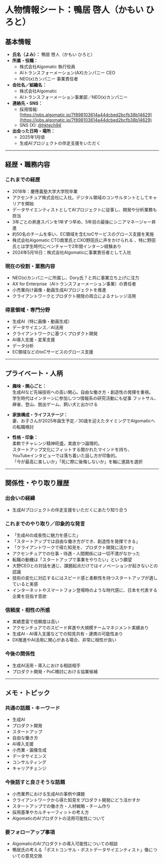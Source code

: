 # 人物情報シート：鴨居 啓人（かもい ひろと）

## 基本情報

- **氏名（よみ）：** 鴨居 啓人（かもい ひろと）
- **所属・役職：**  
  - 株式会社Algomatic 執行役員  
  - AIトランスフォーメーション(AX)カンパニー CEO  
  - NEO(x)カンパニー 事業責任者
- **会社名／組織名：**  
  - 株式会社Algomatic  
  - AIトランスフォーメーション事業部／NEO(x)カンパニー
- **連絡先・SNS：**  
  - 採用情報: [https://jobs.algomatic.jp/7f898103614a44dcbed2bcfb38b14629](https://jobs.algomatic.jp/7f898103614a44dcbed2bcfb38b14629)  
  - SNS (X): [@hktech94](https://twitter.com/hktech94)
- **出会った日時・場所：**
  - 2025年1月頃
  - 生成AIプロジェクトの伴走支援をいただく

---

## 経歴・職務内容

### これまでの経歴

- 2018年：慶應義塾大学大学院卒業  
- アクセンチュア株式会社に入社。デジタル領域のコンサルタントとしてキャリアを開始  
- データサイエンティストとしてAIプロジェクトに従事し、開発や分析業務も担当  
- 3年ごとの昇進スパンを1年ずつ早め、5年目の最後にシニアマネージャー昇進  
- 約50名のチームを率い、EC領域を含むtoCサービスのグロース支援を実施
- 株式会社Algomatic CTO南里氏とCXO野田氏に声をかけられる 、特に野田氏とは学生時代にベンチャーで2年間インターン経験あり 
- 2024年5月16日：株式会社Algomaticに事業責任者として入社

### 現在の役割・業務内容

- NEO(x)カンパニーに所属し、Dory氏？と共に事業立ち上げに注力  
- AX for Enterprise（AIトランスフォーメーション事業）の責任者  
- 小売業向け画像・動画生成AIプロジェクトを推進  
- クライアントワークとプロダクト開発の両立によるナレッジ活用

### 得意領域・専門分野

- 生成AI（特に画像・動画生成）  
- データサイエンス／AI活用  
- クライアントワークに基づくプロダクト開発  
- AI導入支援・変革支援  
- データ分析  
- EC領域などのtoCサービスのグロース支援

---

## プライベート・人柄

- **趣味・関心ごと：**  
  生成AIなど先端技術への高い関心。自由な働き方・創造性の発揮を重視。  
  学生時代はインターンに参加しつつ情報系の研究活動にも従事
  フットサル、麻雀、登山、脱出ゲーム、飼い犬と出かける

- **家族構成・ライフステージ：**  
  妻、お子さんが2025年誕生予定／30歳を迎えたタイミングでAlgomaticへの転職検討

- **性格・印象：**  
  柔軟でチャレンジ精神旺盛。実直かつ論理的。  
  スタートアップ文化にフィットする開かれたマインドを持ち、  
  YouTubeインタビューでは落ち着いた話し方が印象的。  
  「今が最高に楽しいか」「死に際に後悔しないか」を軸に進路を選択

---

## 関係性・やり取り履歴

### 出会いの経緯

- 生成AIプロジェクトの伴走支援をいただくにあたり知り合う  

### これまでのやり取り／印象的な発言

- 「生成AIの成長性に魅力を感じた」  
- 「スタートアップでは自由な働き方ができ、創造性を発揮できる」  
- 「クライアントワークで得た知見を、プロダクト開発に活かす」  
- アクセンチュアでの仕事・待遇・人間関係には一切不満がなかった  
- 転職の動機は「スタートアップで事業をやりたい」という願望  
- 大野CEOとの対話を通じ、課題起点だけではイノベーションが起きないとの認識  
- 技術の変化に対応するにはスピード感と柔軟性を持つスタートアップが適していると実感  
- インターネットやスマートフォン登場時のような時代感に、日本を代表する企業を目指す意欲

### 信頼度・相性の所感

- 実績豊富で信頼度は高い  
- アクセンチュアでのスピード昇進や大規模チームマネジメント実績あり  
- 生成AI・AI導入支援などでの知見共有・連携の可能性あり  
- DX推進やAI活用に関心がある場合、非常に相性が良い

### 今後の関係性

- 生成AI活用・導入における相談相手  
- プロダクト開発・PoC検討における協業候補  

---

## メモ・トピック

### 共通の話題・キーワード

- 生成AI  
- プロダクト開発  
- スタートアップ  
- 自由な働き方  
- AI導入支援  
- 小売業・画像生成  
- データサイエンス  
- コンサルティング  
- キャリアチェンジ

### 今後話すと良さそうな話題

- 小売業界における生成AIの事例や課題  
- クライアントワークから得た知見をプロダクト開発にどう活かすか  
- スタートアップでの働き方・人材戦略・チーム作り  
- 採用基準やカルチャーフィットの考え方  
- AlgomaticのAIプロダクトの活用可能性について

### 要フォローアップ事項

- AlgomaticのAIプロダクトの導入可能性についての相談    
- 鴨居氏の考える「ポストコンサル・ポストデータサイエンティスト」像についての意見交換
